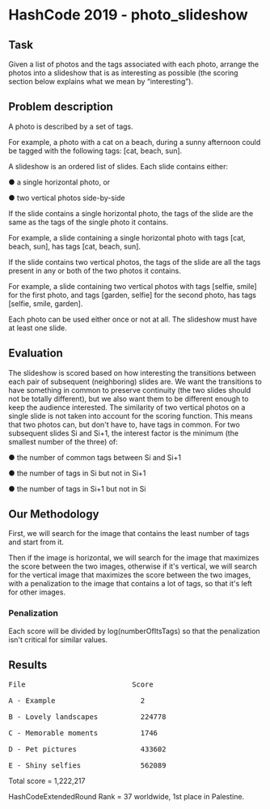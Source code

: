 # HashCode 2019 - photo_slideshow
## Task
Given a list of photos and the tags associated with each photo, arrange the photos into
a slideshow that is as interesting as possible (the scoring section below explains what
we mean by “interesting”).

## Problem description
A photo is described by a set of tags.

For example, a photo with a cat on a beach, during a sunny afternoon could be
tagged with the following tags: [cat, beach, sun].

A slideshow is an ordered list of slides. Each slide contains either:

  ● a single horizontal photo, or
  
  ● two vertical photos side-by-side

If the slide contains a single horizontal photo, the tags of the slide are the same as the
tags of the single photo it contains.

For example, a slide containing a single horizontal photo with tags [cat, beach, sun],
has tags [cat, beach, sun].

If the slide contains two vertical photos, the tags of the slide are all the tags present in
any or both of the two photos it contains.

For example, a slide containing two vertical photos with tags [selfie, smile] for the
first photo, and tags [garden, selfie] for the second photo, has tags [selfie, smile,
garden].

Each photo can be used either once or not at all. The slideshow must have at least one
slide.

## Evaluation
The slideshow is scored based on how interesting the transitions between each pair of
subsequent (neighboring) slides are. We want the transitions to have something in
common to preserve continuity (the two slides should not be totally different), but we
also want them to be different enough to keep the audience interested. The similarity
of two vertical photos on a single slide is not taken into account for the scoring
function. This means that two photos can, but don't have to, have tags in common.
For two subsequent slides Si and Si+1, the interest factor is the minimum (the smallest number of the three) of:

  ● the number of common tags between Si and Si+1
  
  ● the number of tags in Si but not in Si+1
  
  ● the number of tags in Si+1 but not in Si
  
## Our Methodology
First, we will search for the image that contains the least number of tags and start from it.

Then if the image is horizontal, we will search for the image that maximizes the score between the two images, otherwise if it's vertical, we will search for the vertical image that maximizes the score between the two images, with a penalization to the image that contains a lot of tags, so that it's left for other images.

### Penalization
Each score will be divided by log(numberOfItsTags) so that the penalization isn't critical for similar values.

## Results
<pre>
File                         Score

A - Example                    2

B - Lovely landscapes          224778

C - Memorable moments          1746

D - Pet pictures               433602

E - Shiny selfies              562089
</pre>
Total score = 1,222,217

HashCodeExtendedRound Rank = 37 worldwide, 1st place in Palestine. 




